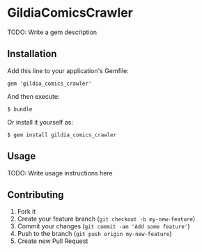 # GildiaComicsCrawler

TODO: Write a gem description

## Installation

Add this line to your application's Gemfile:

    gem 'gildia_comics_crawler'

And then execute:

    $ bundle

Or install it yourself as:

    $ gem install gildia_comics_crawler

## Usage

TODO: Write usage instructions here

## Contributing

1. Fork it
2. Create your feature branch (`git checkout -b my-new-feature`)
3. Commit your changes (`git commit -am 'Add some feature'`)
4. Push to the branch (`git push origin my-new-feature`)
5. Create new Pull Request
